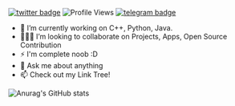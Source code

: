 [![twitter badge](https://img.shields.io/badge/Amay-30302f?style=flat&logo=twitter)](https://twitter.com/BrajBliss)
![Profile Views](https://hits.seeyoufarm.com/api/count/incr/badge.svg?url=https%3A%2F%2Fgithub.com%2Fvrindavan%2Fhit-counter&count_bg=%231980CF&title_bg=%23000000&icon=github.svg&icon_color=%23E7E7E7&title=Profile+Views&edge_flat=false)
[![telegram badge](https://img.shields.io/badge/Amay-30302f?style=flat&logo=telegram)](https://telegram.me/BrajBliss)

- 🔭 I’m currently working on C++, Python, Java.
- 🧑‍🤝‍🧑 I’m looking to collaborate on Projects, Apps, Open Source Contribution
- ⚡ I'm complete noob :D
- 💬 Ask me about anything
- 📫 Check out my Link Tree!

![Anurag's GitHub stats](https://github-readme-stats.vercel.app/api?username=vrindavan&theme=dark&show_icons=true)
